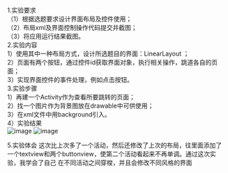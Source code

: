 1.实验要求  
（1）根据选题要求设计界面布局及控件使用；    
（2）布局xml及界面控制操作代码提交并截图；  
（3）将应用运行结果截图。    
2.实验内容  
1）使用其中一种布局方式，设计所选题目的界面：LinearLayout ；    
2）页面有两个按钮，通过控件id获取界面对象，执行相关操作，跳道各自的页面；  
3）实现界面控件的事件处理，例如点击按钮。  
3.实验步骤  
1）再建一个Activity作为查看所要跳转的页面；  
2）找一个图片作为背景图放在drawable中可供使用；  
3）在xml文件中用background引入。  
4）实验结果  
![image](https://github.com/lcy2513534018/android-labs-2018/blob/master/Com1614080901216/shiyan4-1.png)
![image](https://github.com/lcy2513534018/android-labs-2018/blob/master/Com1614080901216/shiyan4-2.png)

5.实验体会
这次比上次多了一个活动，然后还修改了上次的布局，往里面添加了一个textview和两个buttonview，使第二个活动看起来不再单调。通过这次实验，我学会了自己
在不同活动之间穿梭，并且会修改不同风格的界面


